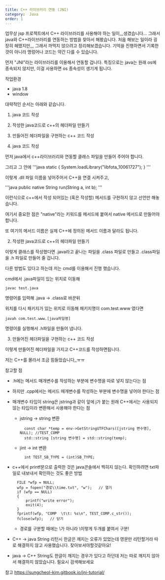 ```yaml
---
title: C++ 라이브러리 연동 (JNI)
category:  Java
order: 1
---
```


업무상 jsp 프로젝트에서 C++ 라이브러리를 사용해야 하는 일이,,,생겼습니다...
그래서 java와 C++라이브러리를 연동하는 방법을 찾아서 해봤습니다.
처음 해보는 일이라 굉장히 헤맸지만,,, 그래서 까먹지 않으려고 정리해보겠습니다.
기억을 진행하면서 기록한 것이 아니라 명렁어나 코드는 약간 다를 수 있습니다.

먼저 "JNI"라는 라이브러리를 이용해서 연동할 겁니다.
특징으로는 java는 원래 os에 종속되지 않지만, 이걸 사용하면 os 종속성이 생기게 됩니다.

작업환경
- java 1.8
- window

대략적인 순서는 아래와 같습니다.
1. java 코드 작성
2. 작성한 java코드로 c++의 헤더파일 만들기
3. 만들어진 헤더파일을 구현하는 c++ 코드 작성



1. java 코드 작성

먼저 java에서 c++라이브러리와 연동할 클래스 파일을 만들어 주어야 합니다.

그리고 그 안에 
'''java
static {
        System.loadLibrary("libfota_10061727");
    }
'''

이렇게 .dll 파일 이름을 넣어주어서 C++을 연결 시켜주고,

'''java
public native String run(String a, int b);
'''

이런식으로 c++에서 작성 되어있는 (혹은 작성할) 메서드를 구현하지 않고 선언만 해놓습니다.

여기서 중요한 점은 "native"라는 키워드를 메서드에 붙여서 native 메서드로 만들어야합니다.

또 여기의 메서드 이름은 실제 C++에 정의된 메서드 이름과 달라도 됩니다.

2. 작성한 java코드로 c++의 헤더파일 만들기

이렇게 클래스를 작성했다면 .java라고 끝나는 파일을 .class 파일로 만들고 .class파일을 .h 파일로 만들어 줄 겁니다.

다른 방법도 있다고 하는데 저는 cmd를 이용해서 진행 했습니다.

cmd에서 .java파일이 있는 위치로 이동해

    javac test.java

명령어를 입력해 .java -> .class로 바꾼뒤

위치를 다시 패키지가 있는 위치로 이동해 패키지명이 com.test.www 였다면

    javah com.test.www.[java파일명]

명령어를 실행해서 .h파일을 만들어 냅니다.

3. 만들어진 헤더파일을 구현하는 c++ 코드 작성

이렇게 만들어진 헤더파일을 가지고 C++코드를 작성하면됩니다.

저는 C++를 몰라서 조금 힘들었습니다,,ㅠㅠ

참고할 점
- .h에는 메서드 매개변수를 작성하는 부분에 변수명을 따로 넣지 않는다는 점
- 하지만 .cpp에서는 메서드 매개변수를 작성하는 부분에 변수명을 넣어야 한다는 점
- 매개변수 타입이 string은 jstring과 같이 앞에 j가 붙는 원래 C++에서는 사용되지 않는 타입이라 변환해서 사용해야 한다는 점
    - jstring -> string 변환

            const char *temp = env->GetStringUTFChars([jstring 변수명], NULL);	//TEST_COMP
	        std::string [string 변수명] = std::string(temp);

    - jint -> int 변환

            int TEST_SB_TYPE = (int)SB_TYPE;

- c++에서 printf문으로 출력한 것은 java콘솔에서 찍히지 않는다. 확인하려면 txt파일로 내보내서 확인하는 것도 좋은 방법

        FILE *wfp = NULL;
        wfp = fopen("경로\\time.txt", "w");   // 열기
        if (wfp == NULL)
        {
            printf("write error");
            exit(4);
        }
        fprintf(wfp, "COMP  \t\t: %s\n", TEST_COMP.c_str());
        fclose(wfp);   // 닫기

    - 경로를 구분할 때에는 \가 아니라 \\이렇게 두개를 붙여서 구분!
- C++ -> java String 리턴시 한글은 깨지는 오류가 있었는데 영문만 리턴할거라 따로 해결하지 않고 사용했습니다. 찾아보셔야할것같아요!
- java -> C++ String도 한글이 깨지는 경우가 있다고 하던데 저는 따로 깨지지 않아서 해결하지 않았습니다. 필요시 검색해보세요


참고
<https://sungcheol-kim.gitbook.io/jni-tutorial/>